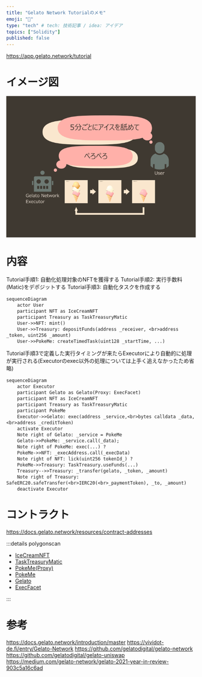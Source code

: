 ```yaml
---
title: "Gelato Network Tutorialのメモ"
emoji: "🍨"
type: "tech" # tech: 技術記事 / idea: アイデア
topics: ["Solidity"]
published: false
---
```


https://app.gelato.network/tutorial

# イメージ図
![](/images/024e88063c99d4/1.png)

# 内容
Tutorial手順1: 自動化処理対象のNFTを獲得する 
Tutorial手順2: 実行手数料(Matic)をデポジットする 
Tutorial手順3: 自動化タスクを作成する 

```mermaid
sequenceDiagram
    actor User
    participant NFT as IceCreamNFT
    participant Treasury as TaskTreasuryMatic
    User->>NFT: mint()
    User->>Treasury: depositFunds(address _receiver, <br>address _token, uint256 _amount)
    User->>PokeMe: createTimedTask(uint128 _startTime, ...)
```

Tutorial手順3で定義した実行タイミングが来たらExecutorにより自動的に処理が実行される(Executorのexec以外の処理については上手く追えなかったため省略)

```mermaid
sequenceDiagram
    actor Executor
    participant Gelato as Gelato(Proxy: ExecFacet)
    participant NFT as IceCreamNFT
    participant Treasury as TaskTreasuryMatic
    participant PokeMe
    Executor->>Gelato: exec(address _service,<br>bytes calldata _data,<br>address _creditToken) 
    activate Executor
    Note right of Gelato: _service = PokeMe
    Gelato->>PokeMe: _service.call(_data);
    Note right of PokeMe: exec(...) ?
    PokeMe->>NFT: _execAddress.call(_execData)
    Note right of NFT: lick(uint256 tokenId_) ?
    PokeMe->>Treasury: TaskTreasury.useFunds(...)
    Treasury-->>Treasury: _transfer(gelato, _token, _amount)
    Note right of Treasury: SafeERC20.safeTransfer(<br>IERC20(<br>_paymentToken), _to, _amount)
    deactivate Executor
```

# コントラクト
https://docs.gelato.network/resources/contract-addresses

:::details polygonscan

- [IceCreamNFT](https://polygonscan.com/address/0xb74de3f91e04d0920ff26ac28956272e8d67404d#code)
- [TaskTreasuryMatic](https://polygonscan.com/address/0xa8a7bbe83960b29789d5cb06dcd2e6c1df20581c#code)
- [PokeMe(Proxy)](https://polygonscan.com/address/0x527a819db1eb0e34426297b03bae11f2f8b3a19e#code)
- [PokeMe](https://polygonscan.com/address/0xB3f5503f93d5Ef84b06993a1975B9D21B962892F#code)
- [Gelato](https://polygonscan.com/address/0x7598e84b2e114ab62cab288ce5f7d5f6bad35bba#code)
- [ExecFacet](https://polygonscan.com/address/0x27ee02084023fd171e9798d33c8bba4255b24775#code)

:::

# 参考
https://docs.gelato.network/introduction/master
https://vividot-de.fi/entry/Gelato-Network
https://github.com/gelatodigital/gelato-network
https://github.com/gelatodigital/gelato-uniswap
https://medium.com/gelato-network/gelato-2021-year-in-review-903c5a16c6ad
